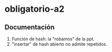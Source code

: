 # obligatorio-a2

## Documentación

1. Función de hash: la "robamos" de la ppt.
2. "insertar" de hash abierto no admite repetidos.